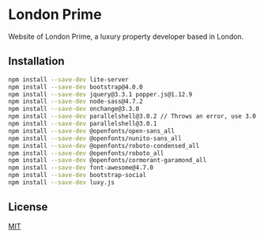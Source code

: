 # London Prime

Website of London Prime, a luxury property developer based in London.
## Installation

```bash
npm install --save-dev lite-server
npm install --save-dev bootstrap@4.0.0
npm install --save-dev jquery@3.3.1 popper.js@1.12.9
npm install --save-dev node-sass@4.7.2 
npm install --save-dev onchange@3.3.0
npm install --save-dev parallelshell@3.0.2 // Throws an error, use 3.0.1...
npm install --save-dev parallelshell@3.0.1
npm install --save-dev @openfonts/open-sans_all
npm install --save-dev @openfonts/nunito-sans_all
npm install --save-dev @openfonts/roboto-condensed_all
npm install --save-dev @openfonts/roboto_all
npm install --save-dev @openfonts/cormorant-garamond_all
npm install --save-dev font-awesome@4.7.0
npm install --save-dev bootstrap-social
npm install --save-dev luxy.js
```
## License
[MIT](https://choosealicense.com/licenses/mit/)